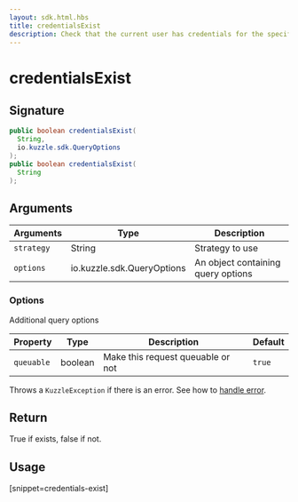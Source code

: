 ```yaml
---
layout: sdk.html.hbs
title: credentialsExist
description: Check that the current user has credentials for the specified strategy
---
```


# credentialsExist

## Signature

```java
public boolean credentialsExist(
  String,
  io.kuzzle.sdk.QueryOptions
);
public boolean credentialsExist(
  String
);
```

## Arguments

| Arguments  | Type                       | Description                        |
| ---------- | -------------------------- | ---------------------------------- |
| `strategy` | String                     | Strategy to use                    |
| `options`  | io.kuzzle.sdk.QueryOptions | An object containing query options |

### **Options**

Additional query options

| Property   | Type    | Description                       | Default |
| ---------- | ------- | --------------------------------- | ------- |
| `queuable` | boolean | Make this request queuable or not | `true`  |

Throws a `KuzzleException` if there is an error. See how to [handle error](/sdk-reference/java/1/error-handling).

## Return

True if exists, false if not.

## Usage

[snippet=credentials-exist]

